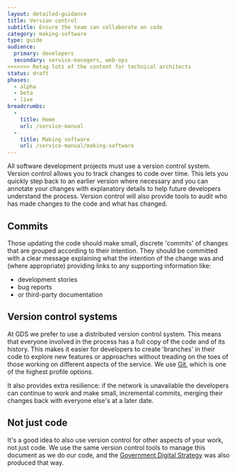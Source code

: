 ```yaml
---
layout: detailed-guidance
title: Version control
subtitle: Ensure the team can collaborate on code
category: making-software
type: guide
audience:
  primary: developers
  secondary: service-managers, web-ops
>>>>>>> Retag lots of the content for technical architects
status: draft
phases:
  - alpha
  - beta
  - live
breadcrumbs:
  -
    title: Home
    url: /service-manual
  -
    title: Making software
    url: /service-manual/making-software
---
```


All software development projects must use a version control system. Version control allows you to track changes to code over time. This lets you quickly step back to an earlier version where necessary and you can annotate your changes with explanatory details to help future developers understand the process. Version control will also provide tools to audit who has made changes to the code and what has changed.

## Commits

Those updating the code should make small, discrete 'commits' of changes that are grouped according to their intention. They should be committed with a clear message explaining what the intention of the change was and (where appropriate) providing links to any supporting information like:

* development stories
* bug reports
* or third-party documentation

## Version control systems

At GDS we prefer to use a distributed version control system. This means that everyone involved in the process has a full copy of the code and of its history. This makes it easier for developers to create 'branches' in their code to explore new features or approaches without treading on the toes of those working on different aspects of the service. We use [Git](https://en.wikipedia.org/wiki/Git_(software)), which is one of the highest profile options.

It also provides extra resilience: if the network is unavailable the developers can continue to work and make small, incremental commits, merging their changes back with everyone else's at a later date.

## Not just code

It's a good idea to also use version control for other aspects of your work, not just code. We use the same version control tools to manage this document as we do our code, and the [Government Digital Strategy](/government/publications/government-digital-strategy) was also produced that way.
